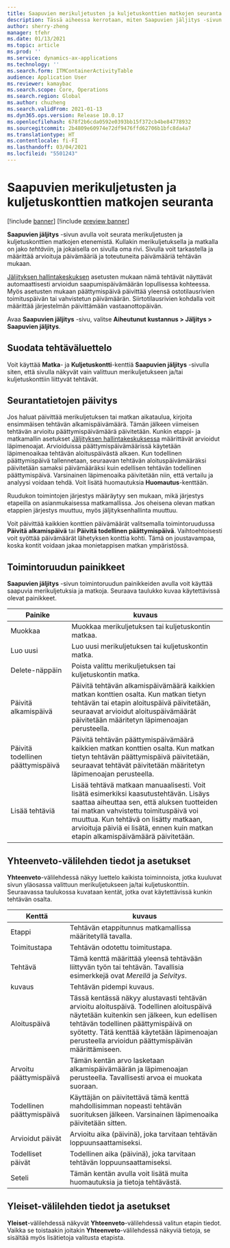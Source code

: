 ```yaml
---
title: Saapuvien merikuljetusten ja kuljetuskonttien matkojen seuranta
description: Tässä aiheessa kerrotaan, miten Saapuvien jäljitys -sivun avulla voit seurata merikuljetusten ja kuljetuskonttien matkojen etenemistä.
author: sherry-zheng
manager: tfehr
ms.date: 01/13/2021
ms.topic: article
ms.prod: ''
ms.service: dynamics-ax-applications
ms.technology: ''
ms.search.form: ITMContainerActivityTable
audience: Application User
ms.reviewer: kamaybac
ms.search.scope: Core, Operations
ms.search.region: Global
ms.author: chuzheng
ms.search.validFrom: 2021-01-13
ms.dyn365.ops.version: Release 10.0.17
ms.openlocfilehash: 678f2b6cda0592e0393bb15f372cb4be84778932
ms.sourcegitcommit: 2b4809e60974e72df9476ffd62706b1bfc8da4a7
ms.translationtype: HT
ms.contentlocale: fi-FI
ms.lasthandoff: 03/04/2021
ms.locfileid: "5501243"
---
```

# <a name="track-inbound-voyages-and-shipping-container-journeys"></a>Saapuvien merikuljetusten ja kuljetuskonttien matkojen seuranta

[!include [banner](../../includes/banner.md)]
[!include [preview banner](../includes/preview-banner.md)]

**Saapuvien jäljitys** -sivun avulla voit seurata merikuljetusten ja kuljetuskonttien matkojen etenemistä. Kullakin merikuljetuksella ja matkalla on jako *tehtäviin*, ja jokaisella on sivulla oma rivi. Sivulla voit tarkastella ja määrittää arvioituja päivämääriä ja toteutuneita päivämääriä tehtävän mukaan.

[Jäljityksen hallintakeskuksen](delivery-information-setup.md#tracking-control-center) asetusten mukaan nämä tehtävät näyttävät automaattisesti arvioidun saapumispäivämäärän lopullisessa kohteessa. Myös asetusten mukaan päättymispäivä päivittää yleensä ostotilausrivien toimituspäivän tai vahvistetun päivämäärän. Siirtotilausrivien kohdalla voit määrittää järjestelmän päivittämään vastaanottopäivän.

Avaa **Saapuvien jäljitys** -sivu, valitse **Aiheutunut kustannus \> Jäljitys \> Saapuvien jäljitys**.

## <a name="filter-the-activities-list"></a>Suodata tehtäväluettelo

Voit käyttää **Matka**- ja **Kuljetuskontti**-kenttiä **Saapuvien jäljitys** -sivulla siten, että sivulla näkyvät vain valittuun merikuljetukseen ja/tai kuljetuskonttiin liittyvät tehtävät.

## <a name="update-tracking-information"></a>Seurantatietojen päivitys

Jos haluat päivittää merikuljetuksen tai matkan aikataulua, kirjoita ensimmäisen tehtävän alkamispäivämäärä. Tämän jälkeen viimeisen tehtävän arvioitu päättymispäivämäärä päivitetään. Kunkin etappi- ja matkamallin asetukset [Jäljityksen hallintakeskuksessa](delivery-information-setup.md#tracking-control-center) määrittävät arvioidut läpimenoajat. Arvioiduissa päättymispäivämäärissä käytetään läpimenoaikaa tehtävän aloituspäivästä alkaen. Kun todellinen päättymispäivä tallennetaan, seuraavan tehtävän aloituspäivämääräksi päivitetään samaksi päivämääräksi kuin edellisen tehtävän todellinen päättymispäivä. Varsinainen läpimenoaika päivitetään niin, että vertailu ja analyysi voidaan tehdä. Voit lisätä huomautuksia **Huomautus**-kenttään.

Ruudukon toimintojen järjestys määräytyy sen mukaan, mikä järjestys etapeilla on asianmukaisessa matkamallissa. Jos oheisena olevan matkan etappien järjestys muuttuu, myös jäljityksenhallinta muuttuu.

Voit päivittää kaikkien konttien päivämäärät valitsemalla toimintoruudussa **Päivitä alkamispäivä** tai **Päivitä todellinen päättymispäivä**. Vaihtoehtoisesti voit syöttää päivämäärät lähetyksen konttia kohti. Tämä on joustavampaa, koska kontit voidaan jakaa monietappisen matkan ympäristössä.

## <a name="buttons-on-the-action-pane"></a>Toimintoruudun painikkeet

**Saapuvien jäljitys** -sivun toimintoruudun painikkeiden avulla voit käyttää saapuvia merikuljetuksia ja matkoja. Seuraava taulukko kuvaa käytettävissä olevat painikkeet.

| Painike | kuvaus |
|---|---|
| Muokkaa | Muokkaa merikuljetuksen tai kuljetuskontin matkaa. |
| Luo uusi | Luo uusi merikuljetuksen tai kuljetuskontin matka. |
| Delete-näppäin | Poista valittu merikuljetuksen tai kuljetuskontin matka. |
| Päivitä alkamispäivä | Päivitä tehtävän alkamispäivämäärä kaikkien matkan konttien osalta. Kun matkan tietyn tehtävän tai etapin aloituspäivä päivitetään, seuraavat arvioidut aloituspäivämäärät päivitetään määritetyn läpimenoajan perusteella. |
| Päivitä todellinen päättymispäivä | Päivitä tehtävän päättymispäivämäärä kaikkien matkan konttien osalta. Kun matkan tietyn tehtävän päättymispäivä päivitetään, seuraavat tehtävät päivitetään määritetyn läpimenoajan perusteella. |
| Lisää tehtäviä | Lisää tehtävä matkaan manuaalisesti. Voit lisätä esimerkiksi kaasutustehtävän. Lisäys saattaa aiheuttaa sen, että aluksen tuotteiden tai matkan vahvistettu toimituspäivä voi muuttua. Kun tehtävä on lisätty matkaan, arvioituja päiviä ei lisätä, ennen kuin matkan etapin alkamispäivämäärä päivitetään. |

## <a name="information-and-settings-on-the-overview-tab"></a>Yhteenveto-välilehden tiedot ja asetukset

**Yhteenveto**-välilehdessä näkyy luettelo kaikista toiminnoista, jotka kuuluvat sivun yläosassa valittuun merikuljetukseen ja/tai kuljetuskonttiin. Seuraavassa taulukossa kuvataan kentät, jotka ovat käytettävissä kunkin tehtävän osalta.

| Kenttä | kuvaus |
|---|---|
| Etappi | Tehtävän etappitunnus matkamallissa määritetyllä tavalla. |
| Toimitustapa | Tehtävän odotettu toimitustapa. |
| Tehtävä | Tämä kenttä määrittää yleensä tehtävään liittyvän työn tai tehtävän. Tavallisia esimerkkejä ovat *Merellä* ja *Selvitys*. |
| kuvaus | Tehtävän pidempi kuvaus. |
| Aloituspäivä | Tässä kentässä näkyy alustavasti tehtävän arvioitu aloituspäivä. Todellinen aloituspäivä näytetään kuitenkin sen jälkeen, kun edellisen tehtävän todellinen päättymispäivä on syötetty. Tätä kenttää käytetään läpimenoajan perusteella arvioidun päättymispäivän määrittämiseen. |
| Arvoitu päättymispäivä | Tämän kentän arvo lasketaan alkamispäivämäärän ja läpimenoajan perusteella. Tavallisesti arvoa ei muokata suoraan. |
| Todellinen päättymispäivä | Käyttäjän on päivitettävä tämä kenttä mahdollisimman nopeasti tehtävän suorituksen jälkeen. Varsinainen läpimenoaika päivitetään sitten. |
| Arvioidut päivät | Arvioitu aika (päivinä), joka tarvitaan tehtävän loppuunsaattamiseksi. |
| Todelliset päivät | Todellinen aika (päivinä), joka tarvitaan tehtävän loppuunsaattamiseksi. |
| Seteli | Tämän kentän avulla voit lisätä muita huomautuksia ja tietoja tehtävästä. |

## <a name="information-and-settings-on-the-general-tab"></a>Yleiset-välilehden tiedot ja asetukset

**Yleiset**-välilehdessä näkyvät **Yhteenveto**-välilehdessä valitun etapin tiedot. Vaikka se toistaakin joitakin **Yhteenveto**-välilehdessä näkyviä tietoja, se sisältää myös lisätietoja valitusta etapista.
